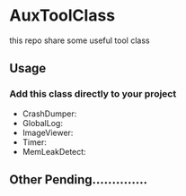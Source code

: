 # AuxToolClass
  this repo share some useful tool class

## Usage
### Add this class directly to your project
- CrashDumper:
- GlobalLog: 
- ImageViewer:
- Timer: 
- MemLeakDetect:
## Other Pending..............
